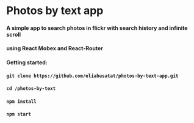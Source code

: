 # Photos by text app

#### A simple app to search photos in flickr with search history and infinite scroll 
#### using React Mobex and React-Router

#### Getting started:
#### `git clone https://github.com/eliahusatat/photos-by-text-app.git`
#### `cd /photos-by-text`
#### `npm install`
#### `npm start`

